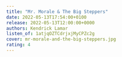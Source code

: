 ```yaml
---
title: "Mr. Morale & The Big Steppers"
date: 2022-05-13T17:54:00+0100
release: 2022-05-13T12:00:00+0000
authors: Kendrick Lamar
listen_of: 1atjqOZTCdrjxjMyCPZc2g
cover: mr-morale-and-the-big-steppers.jpg
rating: 4
---
```

